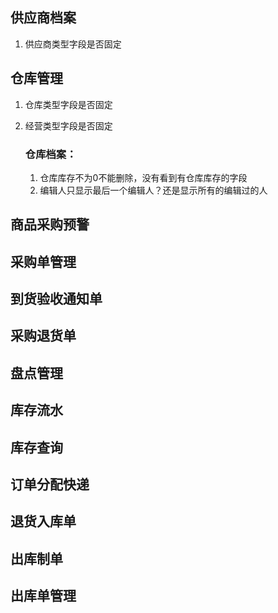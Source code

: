## 供应商档案

1. 供应商类型字段是否固定

## 仓库管理

1. 仓库类型字段是否固定

2. 经营类型字段是否固定

    ### 仓库档案：

    1. 仓库库存不为0不能删除，没有看到有仓库库存的字段
    2. 编辑人只显示最后一个编辑人？还是显示所有的编辑过的人

## 商品采购预警





## 采购单管理





## 到货验收通知单





## 采购退货单





## 盘点管理





## 库存流水





## 库存查询





## 订单分配快递





## 退货入库单





## 出库制单





## 出库单管理




